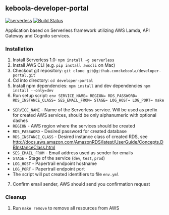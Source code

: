 ## keboola-developer-portal

[![serverless](http://public.serverless.com/badges/v3.svg)](http://www.serverless.com)
[![Build Status](https://travis-ci.org/keboola/developer-portal.svg?branch=master)](https://travis-ci.org/keboola/developer-portal)

Application based on Serverless framework utilizing AWS Lamda, API Gateway and Cognito services.



### Installation

1. Install Serverless 1.0: `npm install -g serverless`
2. Install AWS CLI (e.g. `pip install awscli` on Mac)
3. Checkout git repository: `git clone git@github.com:keboola/developer-portal.git`
4. Cd into directory: `cd developer-portal`
5. Install npm dependencies: `npm install` and dev dependencies `npm install --only=dev`
6. Run setup script: `env SERVICE_NAME= REGION= RDS_PASSWORD= RDS_INSTANCE_CLASS= SES_EMAIL_FROM= STAGE= LOG_HOST= LOG_PORT= make`
  - `SERVICE_NAME` - Name of the Serverless service. Will be used as prefix for created AWS services, should be only alphanumeric with optional dashes
  - `REGION` - AWS region where the services should be created
  - `RDS_PASSWORD` - Desired password for created database
  - `RDS_INSTANCE_CLASS` - Desired instance class of created RDS, see http://docs.aws.amazon.com/AmazonRDS/latest/UserGuide/Concepts.DBInstanceClass.html
  - `SES_EMAIL_FROM` - Email address used as sender for emails
  - `STAGE` - Stage of the service (`dev`, `test`, `prod`)
  - `LOG_HOST` - Papertrail endpoint hostname
  - `LOG_PORT` - Papertrail endpoint port
  - The script will put created identifiers to file `env.yml`
7. Confirm email sender, AWS should send you confirmation request

### Cleanup

1. Run `make remove` to remove all resources from AWS
